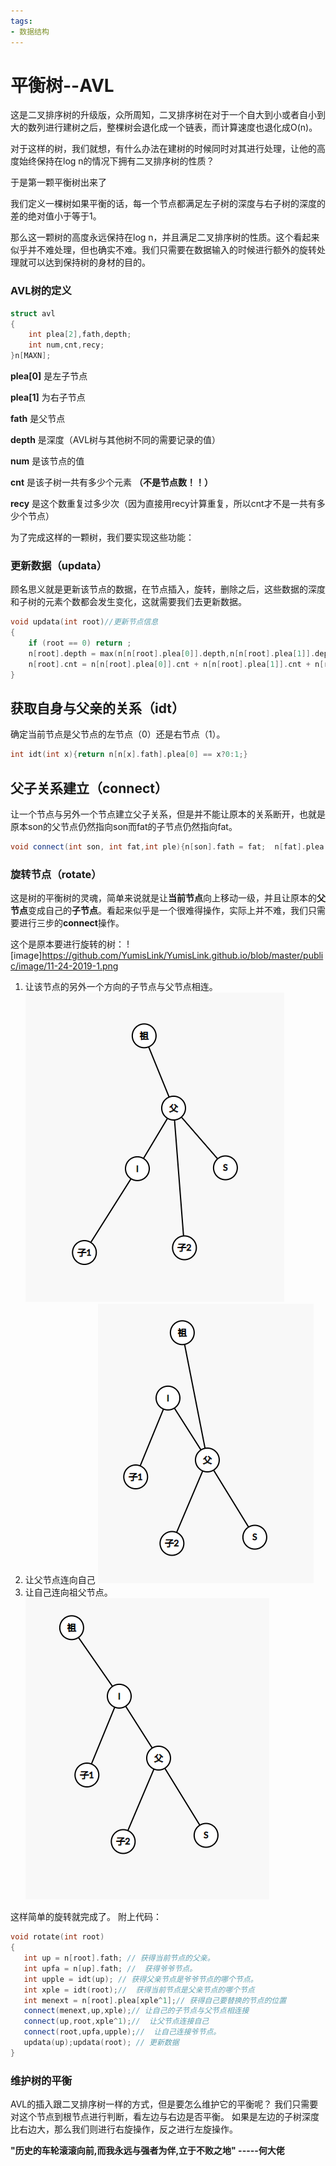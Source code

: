 ```yaml
---
tags: 
- 数据结构
---
```

# 平衡树--AVL
这是二叉排序树的升级版，众所周知，二叉排序树在对于一个自大到小或者自小到大的数列进行建树之后，整棵树会退化成一个链表，而计算速度也退化成O(n)。

对于这样的树，我们就想，有什么办法在建树的时候同时对其进行处理，让他的高度始终保持在log n的情况下拥有二叉排序树的性质？

于是第一颗平衡树出来了

我们定义一棵树如果平衡的话，每一个节点都满足左子树的深度与右子树的深度的差的绝对值小于等于1。

那么这一颗树的高度永远保持在log n，并且满足二叉排序树的性质。这个看起来似乎并不难处理，但也确实不难。我们只需要在数据输入的时候进行额外的旋转处理就可以达到保持树的身材的目的。

### AVL树的定义
```cpp
struct avl
{
	int plea[2],fath,depth;	
	int num,cnt,recy;
}n[MAXN];
```

**plea[0]** 是左子节点

**plea[1]** 为右子节点

**fath** 是父节点

**depth** 是深度（AVL树与其他树不同的需要记录的值）

**num** 是该节点的值

**cnt** 是该子树一共有多少个元素 **（不是节点数！！）**

**recy** 是这个数重复过多少次（因为直接用recy计算重复，所以cnt才不是一共有多少个节点） 

为了完成这样的一颗树，我们要实现这些功能：

### 更新数据（updata）
顾名思义就是更新该节点的数据，在节点插入，旋转，删除之后，这些数据的深度和子树的元素个数都会发生变化，这就需要我们去更新数据。
```cpp
void updata(int root)//更新节点信息
{
    if (root == 0) return ;
    n[root].depth = max(n[n[root].plea[0]].depth,n[n[root].plea[1]].depth) + 1;
    n[root].cnt = n[n[root].plea[0]].cnt + n[n[root].plea[1]].cnt + n[root].recy;
}
```
## 获取自身与父亲的关系（idt）
确定当前节点是父节点的左节点（0）还是右节点（1）。
```cpp
int idt(int x){return n[n[x].fath].plea[0] == x?0:1;}
```
## 父子关系建立（connect）
让一个节点与另外一个节点建立父子关系，但是并不能让原本的关系断开，也就是原本son的父节点仍然指向son而fat的子节点仍然指向fat。
```cpp
void connect(int son, int fat,int ple){n[son].fath = fat;  n[fat].plea[ple] = son;}  
```


### 旋转节点（rotate）
这是树的平衡树的灵魂，简单来说就是让**当前节点**向上移动一级，并且让原本的**父节点**变成自己的**子节点**。看起来似乎是一个很难得操作，实际上并不难，我们只需要进行三步的**connect**操作。

这个是原本要进行旋转的树：
![image]https://github.com/YumisLink/YumisLink.github.io/blob/master/public/image/11-24-2019-1.png
1. 让该节点的另外一个方向的子节点与父节点相连。
![](https://github.com/YumisLink/YumisLink.github.io/blob/master/public/image/11-24-2019-2.png)
2. 让父节点连向自己
![image](https://github.com/YumisLink/YumisLink.github.io/blob/master/public/image/11-24-2019-3.png)
3. 让自己连向祖父节点。
![io/blob/master/public/image/11-24-2019-4](https://github.com/YumisLink/YumisLink.github.io/blob/master/public/image/11-24-2019-4.png)


这样简单的旋转就完成了。
附上代码：
```cpp
void rotate(int root)
{
   int up = n[root].fath; // 获得当前节点的父亲。 
   int upfa = n[up].fath; //  获得爷爷节点。 
   int upple = idt(up); // 获得父亲节点是爷爷节点的哪个节点。 
   int xple = idt(root);//  获得当前节点是父亲节点的哪个节点 
   int menext = n[root].plea[xple^1];// 获得自己要替换的节点的位置
   connect(menext,up,xple);// 让自己的子节点与父节点相连接 
   connect(up,root,xple^1);//  让父节点连接自己 
   connect(root,upfa,upple);//  让自己连接爷节点。
   updata(up);updata(root); // 更新数据 
}
```


### 维护树的平衡
AVL的插入跟二叉排序树一样的方式，但是要怎么维护它的平衡呢？
我们只需要对这个节点到根节点进行判断，看左边与右边是否平衡。
如果是左边的子树深度比右边大，那么我们则进行右旋操作，反之进行左旋操作。


**"历史的车轮滚滚向前,而我永远与强者为伴,立于不败之地" -----何大佬**